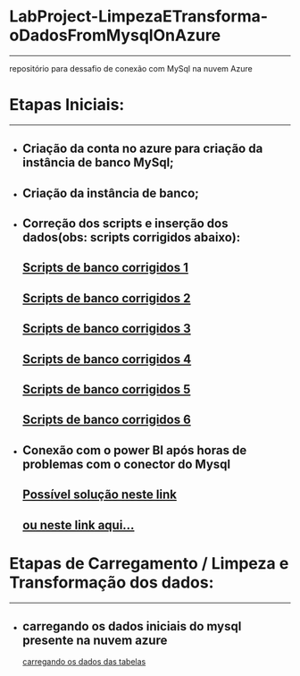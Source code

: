# LabProject-LimpezaETransforma-oDadosFromMysqlOnAzure
---
repositório para dessafio de conexão com MySql na nuvem Azure

# Etapas Iniciais:
---
* Criação da conta no azure para criação da instância de banco MySql;
  ---
* Criação da instância de banco;
  ---
* Correção dos scripts e inserção dos dados(obs: scripts corrigidos abaixo):
  ---
    [Scripts de banco corrigidos 1]()
  ---
    [Scripts de banco corrigidos 2]()
  ---
    [Scripts de banco corrigidos 3]()
  ---
    [Scripts de banco corrigidos 4]()
  ---
    [Scripts de banco corrigidos 5]()
  ---
    [Scripts de banco corrigidos 6]()
  ---
* Conexão com o power BI após horas de problemas com o conector do Mysql
  ---
  [Possível solução neste link](https://support.microsoft.com/pt-br/topic/mensagem-de-erro-a-chave-fornecida-n%C3%A3o-estava-presente-no-dicion%C3%A1rio-ao-tentar-validar-um-modelo-de-configura%C3%A7%C3%A3o-de-produto-que-tem-uma-restri%C3%A7%C3%A3o-de-tabela-de-n%C3%ADvel-de-sistema-no-microsoft-dynamics-ax-2012-c6e53bcf-7387-f987-b4db-990830234d9e)
  ---
  [ou neste link aqui...](https://www.youtube.com/watch?v=LGf9EVjh41o&ab_channel=LUIZ%C3%83OSILVATROV%C3%83O)
  ---
# Etapas de Carregamento / Limpeza e Transformação dos dados:
---
* carregando os dados iniciais do mysql presente na nuvem azure
  ---
  [carregando os dados das tabelas](https://github.com/FredOnBrasil/LabProject-LimpezaETransforma-oDadosFromMysqlOnAzure/blob/main/ImagensLabProject/01-conectando%20ao%20banco%20mysql.png)

